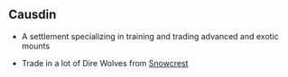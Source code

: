 ## Causdin

* A settlement specializing in training and trading advanced and exotic mounts

* Trade in a lot of Dire Wolves from [Snowcrest](Snowcrest)


